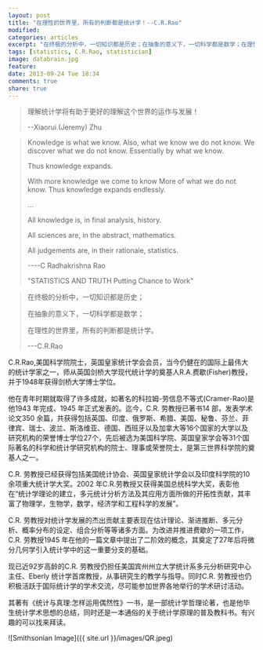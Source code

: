 ```yaml
---
layout: post
title: "在理性的世界里，所有的判断都是统计学！--C.R.Rao"
modified:
categories: articles
excerpt: "在终极的分析中，一切知识都是历史；在抽象的意义下，一切科学都是数学；在理性的世界里，所有的判断都是统计学。"
tags: [statistics, C.R.Rao, statistician]
image: databrain.jpg
feature: 
date: 2013-09-24 Tue 18:34
comments: true
share: true
---
```

> 理解统计学将有助于更好的理解这个世界的运作与发展！
>
> --Xiaorui (Jeremy) Zhu

> Knowledge is what we know.
> Also, what we know we do not know.
> We discover what we do not know. 
> Essentially by what we know. 
>
> Thus knowledge expands.
>
> With more knowledge we come to know
> More of what we do not know.
> Thus knowledge expands endlessly.
>
> ...
>
> All knowledge is, in final analysis, history.
>
> All sciences are, in the abstract, mathematics.
>
> All judgements are, in their rationale, statistics.
>
> ----C Radhakrishna Rao
>
> "STATISTICS AND TRUTH Putting Chance to Work"

> 在终极的分析中，一切知识都是历史；
>
> 在抽象的意义下，一切科学都是数学；
>
> 在理性的世界里，所有的判断都是统计学。
>
> ---C.R.Rao


C.R.Rao,美国科学院院士，英国皇家统计学会会员，当今仍健在的国际上最伟大的统计学家之一，师从英国剑桥大学现代统计学的奠基人R.A.费歇(Fisher)教授，并于1948年获得剑桥大学博士学位。

他在青年时期就取得了许多成就，如著名的科拉姆-劳信息不等式(Cramer-Rao)是他1943 年完成、1945 年正式发表的。迄今，C.R. 劳教授已著书14 部，发表学术论文350 余篇，共获得包括英国、印度、俄罗斯、希腊、美国、秘鲁、芬兰、菲律宾、瑞士、波兰、斯洛维亚、德国、西班牙以及加拿大等16个国家的大学以及研究机构的荣誉博士学位27个，先后被选为美国科学院、英国皇家学会等31个国际著名的科学和统计学研究机构的院士、理事或荣誉院士，是第三世界科学院的奠基人之一。

C.R. 劳教授已经获得包括美国统计协会、英国皇家统计学会以及印度科学院的10余项重大统计学大奖。2002 年C.R.劳教授又获得美国总统科学大奖，表彰他在“统计学理论的建立，多元统计分析方法及其应用方面所做的开拓性贡献，其丰富了物理学，生物学，数学，经济学和工程科学的发展”。

C.R. 劳教授对统计学发展的杰出贡献主要表现在估计理论、渐进推断、多元分析、概率分布的设定、组合分析等等诸多方面。为改进并推进费歇的一项工作，C.R. 劳教授1945 年在他的一篇文章中提出了二阶效的概念，其奠定了27年后将微分几何学引入统计学中的这一重要分支的基础。

现已近92岁高龄的C.R. 劳教授仍担任美国宾州州立大学统计系多元分析研究中心主任、Eberly 统计学首席教授，从事研究生的教学与指导。同时C.R. 劳教授也仍积极活跃于国际统计学的学术交流，尽可能参加世界各地举行的学术研讨活动。

其著有《统计与真理:怎样运用偶然性》一书，是一部统计学哲理论著，也是他毕生统计学术思想的总结，同时还是一本通俗的关于统计学原理的普及教科书。有兴趣的可以找来拜读。

![Smithsonian Image]({{ site.url }}/images/QR.jpeg)

